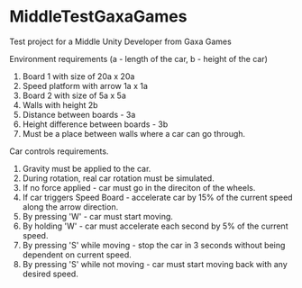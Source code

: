 # MiddleTestGaxaGames
Test project for a Middle Unity Developer from Gaxa Games

Environment requirements (a - length of the car, b - height of the car)
1. Board 1 with size of 20a x 20a
2. Speed platform with arrow 1a x 1a
3. Board 2 with size of 5a x 5a
4. Walls with height 2b
4. Distance between boards - 3a
5. Height difference between boards - 3b
6. Must be a place between walls where a car can go through.

Car controls requirements.
1. Gravity must be applied to the car.
2. During rotation, real car rotation must be simulated.
3. If no force applied - car must go in the direciton of the wheels.
4. If car triggers Speed Board - accelerate car by 15% of the current speed along the arrow direction.
5. By pressing 'W' - car must start moving.
6. By holding 'W' - car must accelerate each second by 5% of the current speed.
7. By pressing 'S' while moving - stop the car in 3 seconds without being dependent on current speed.
8. By pressing 'S' while not moving - car must start moving back with any desired speed.